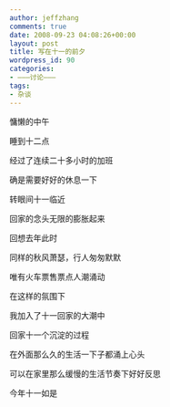 ```yaml
---
author: jeffzhang
comments: true
date: 2008-09-23 04:08:26+00:00
layout: post
title: 写在十一的前夕
wordpress_id: 90
categories:
- ———讨论———
tags:
- 杂谈
---
```


慵懒的中午

睡到十二点

经过了连续二十多小时的加班

确是需要好好的休息一下

转眼间十一临近

回家的念头无限的膨胀起来

回想去年此时

同样的秋风萧瑟，行人匆匆默默

唯有火车票售票点人潮涌动

在这样的氛围下

我加入了十一回家的大潮中

回家十一个沉淀的过程

在外面那么久的生活一下子都涌上心头

可以在家里那么缓慢的生活节奏下好好反思

今年十一如是
